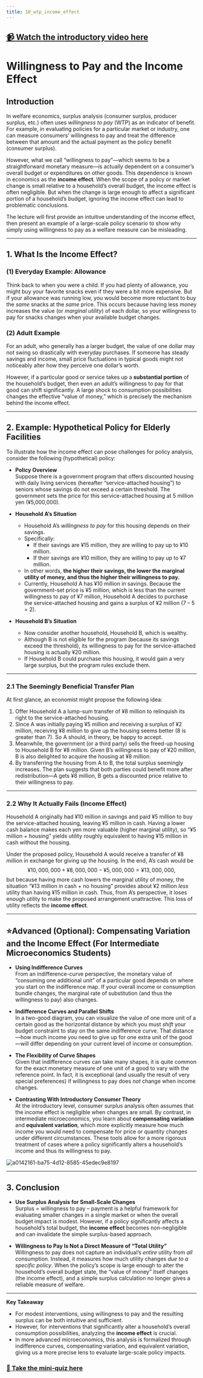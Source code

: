 ```yaml
---
title: 10_wtp_income_effect
---
```


## [📹 Watch the introductory video here](https://wsdmoodle.waseda.jp/mod/millvi/view.php?id=5062268)
# Willingness to Pay and the Income Effect

## Introduction
In welfare economics, surplus analysis (consumer surplus, producer surplus, etc.) often uses *willingness to pay* (WTP) as an indicator of benefit. For example, in evaluating policies for a particular market or industry, one can measure consumers’ willingness to pay and treat the difference between that amount and the actual payment as the policy benefit (consumer surplus).

However, what we call “willingness to pay”—which seems to be a straightforward monetary measure—is actually dependent on a consumer’s overall budget or expenditures on other goods. This dependence is known in economics as the **income effect**. When the scope of a policy or market change is small relative to a household’s overall budget, the income effect is often negligible. But when the change is large enough to affect a significant portion of a household’s budget, ignoring the income effect can lead to problematic conclusions.

The lecture will first provide an intuitive understanding of the income effect, then present an example of a large-scale policy scenario to show why simply using willingness to pay as a welfare measure can be misleading.

---

## 1. What Is the Income Effect?

### (1) Everyday Example: Allowance
Think back to when you were a child. If you had plenty of allowance, you might buy your favorite snacks even if they were a bit more expensive. But if your allowance was running low, you would become more reluctant to buy the *same* snacks at the *same* price. This occurs because having less money increases the value (or *marginal utility*) of each dollar, so your willingness to pay for snacks changes when your available budget changes.

### (2) Adult Example
For an adult, who generally has a larger budget, the value of one dollar may not swing so drastically with everyday purchases. If someone has steady savings and income, small price fluctuations in typical goods might not noticeably alter how they perceive one dollar’s worth.

However, if a particular good or service takes up a **substantial portion** of the household’s budget, then even an adult’s willingness to pay for that good can shift significantly. A large shock to consumption possibilities changes the effective “value of money,” which is precisely the mechanism behind the income effect.

---

## 2. Example: Hypothetical Policy for Elderly Facilities
To illustrate how the income effect can pose challenges for policy analysis, consider the following (hypothetical) policy:

- **Policy Overview**  
  Suppose there is a government program that offers discounted housing with daily living services (hereafter “service-attached housing”) to seniors whose savings do not exceed a certain threshold. The government sets the price for this service-attached housing at 5 million yen (¥5,000,000).

- **Household A’s Situation**  
  - Household A’s *willingness to pay* for this housing depends on their savings.  
  - Specifically:  
    - If their savings are ¥15 million, they are willing to pay up to ¥10 million.  
    - If their savings are ¥10 million, they are willing to pay up to ¥7 million.  
  - In other words, **the higher their savings, the lower the marginal utility of money, and thus the higher their willingness to pay.**  
  - Currently, Household A has ¥10 million in savings. Because the government-set price is ¥5 million, which is less than the current willingness to pay of ¥7 million, Household A decides to purchase the service-attached housing and gains a surplus of ¥2 million (7 – 5 = 2).

- **Household B’s Situation**  
  - Now consider another household, Household B, which is wealthy.  
  - Although B is not eligible for the program (because its savings exceed the threshold), its willingness to pay for the service-attached housing is actually ¥20 million.  
  - If Household B could purchase this housing, it would gain a very large surplus, but the program rules exclude them.

---

### 2.1 The Seemingly Beneficial Transfer Plan
At first glance, an economist might propose the following idea:

1. Offer Household A a lump-sum transfer of ¥8 million to relinquish its right to the service-attached housing.  
2. Since A was initially paying ¥5 million and receiving a surplus of ¥2 million, receiving ¥8 million to give up the housing seems better (8 is greater than 7). So A should, in theory, be happy to accept.  
3. Meanwhile, the government (or a third party) sells the freed-up housing to Household B for ¥8 million. Given B’s willingness to pay of ¥20 million, B is also delighted to acquire the housing at ¥8 million.  
4. By transferring the housing from A to B, the total surplus seemingly increases. The plan suggests that both parties could benefit more after redistribution—A gets ¥8 million, B gets a discounted price relative to their willingness to pay.

---

### 2.2 Why It Actually Fails (Income Effect)
Household A originally had ¥10 million in savings and paid ¥5 million to buy the service-attached housing, leaving ¥5 million in cash. Having a lower cash balance makes each yen more valuable (higher marginal utility), so “¥5 million + housing” yields utility roughly equivalent to having ¥15 million in cash without the housing.

Under the proposed policy, Household A would receive a transfer of ¥8 million in exchange for giving up the housing. In the end, A’s cash would be
$$
¥10{,}000{,}000 + ¥8{,}000{,}000 - ¥5{,}000{,}000 = ¥13{,}000{,}000,
$$
but because having more cash lowers the marginal utility of money, the situation “¥13 million in cash + no housing” provides about ¥2 million *less* utility than having ¥15 million in cash. Thus, from A’s perspective, it loses enough utility to make the proposed arrangement unattractive. This loss of utility reflects the **income effect**.

---

## ⭐️Advanced (Optional): Compensating Variation and the Income Effect (For Intermediate Microeconomics Students)

- **Using Indifference Curves**  
  From an indifference-curve perspective, the monetary value of “consuming one additional unit” of a particular good depends on where you start on the indifference map. If your overall income or consumption bundle changes, the marginal rate of substitution (and thus the willingness to pay) also changes.

- **Indifference Curves and Parallel Shifts**  
  In a two-good diagram, you can visualize the value of one more unit of a certain good as the horizontal distance by which you must *shift* your budget constraint to stay on the same indifference curve. That distance—how much income you need to give up for one extra unit of the good—will differ depending on your current level of income or consumption.

- **The Flexibility of Curve Shapes**  
  Given that indifference curves can take many shapes, it is quite common for the exact monetary measure of one unit of a good to vary with the reference point. In fact, it is exceptional (and usually the result of very special preferences) if willingness to pay does *not* change when income changes.

- **Contrasting With Introductory Consumer Theory**  
  At the introductory level, consumer surplus analysis often assumes that the income effect is negligible when changes are small. By contrast, in intermediate microeconomics, you learn about **compensating variation** and **equivalent variation**, which more explicitly measure how much income you would need to compensate for price or quantity changes under different circumstances. These tools allow for a more rigorous treatment of cases where a policy significantly alters a household’s income and thus its willingness to pay.

![a0142161-ba75-4d12-8585-45edec9e8197](https://hackmd.io/_uploads/ryMd7kD3kl.gif)


---

## 3. Conclusion
- **Use Surplus Analysis for Small-Scale Changes**  
  Surplus = willingness to pay – payment is a helpful framework for evaluating smaller changes in a single market or when the overall budget impact is modest. However, if a policy significantly affects a household’s total budget, the **income effect** becomes non-negligible and can invalidate the simple surplus-based approach.

- **Willingness to Pay Is Not a Direct Measure of “Total Utility”**  
  Willingness to pay does not capture an individual’s *entire* utility from *all* consumption. Instead, it measures how much utility changes *due to a specific policy*. When the policy’s scope is large enough to alter the household’s overall budget state, the “value of money” itself changes (the income effect), and a simple surplus calculation no longer gives a reliable measure of welfare.

---

**Key Takeaway**  
- For modest interventions, using willingness to pay and the resulting surplus can be both intuitive and sufficient.  
- However, for interventions that significantly alter a household’s overall consumption possibilities, analyzing the **income effect** is crucial.  
- In more advanced microeconomics, this analysis is formalized through indifference curves, compensating variation, and equivalent variation, giving us a more precise lens to evaluate large-scale policy impacts.
### [📝 Take the mini-quiz here](https://wsdmoodle.waseda.jp/mod/quiz/view.php?id=5062546)
